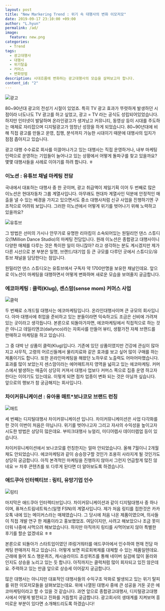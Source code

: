 ```yaml
---
layout: post
title: "New Markering Trend : 위기 속 대행사의 변화 이모저모"
date: 2019-09-17 23:10:00 +09:00
author: "L.hyun"
permalink: /ad/
image:
  feature: new.png
categories:
  - Trend
tags:
  - 광고대행사
  - 대행사
  - 위기탈출
  - 커머스
  - 변화방법
description: 시대흐름에 변화하는 광고대행사의 모습을 살펴보고자 합니다.
content_id: "2"
---
```




![광고](https://lh3.googleusercontent.com/xcVH5BDDq4F8d43wQGpLBGADPEHJUte5Mb542kzYr82Pf9CiCRPAPtnsyTUz6-eg2BH6zaY7Zp5GVnhdpBFeyvROYiePVSvS--xxGWZuuhanpHX5fXs-bhdpETEai0QSPD8xds_PuW1Iffdxa37MiUKzCA9cnOvElYcz5e1UCXIvfm1ouAK52N3MXRFA5e_zMYVmCumnbJO8dwYiqj8gQAJTy_eUg8louQsCPdedheg5yth0aWZxrVUo98C13MoI4YU76ZBA9lBK8lLQJm58sMIGCcgv5cNmiT1HjOzkosK8QbnPWnLPiE_qUh6a_vEMr-rC_qpnJZTXfqgzFRbQsoXML4HYW2wopX-PmdKUo5YyFstPN7HRT-OXtUdqiwXOOfHBTVkCewZ9aiN09dm0U010W7ix5nRoWStrHJNf9WIkGMWEnU8hezr6VZ2DiAngcVWiGQ0I54jv-7H9IP6uQUJ-C5SKXxuXWWYLZIt8WpBCGLaCN0Pn1t_UUTJ8B1h7660Uv8M_aFY_RUdJURnqaR3Q_PPN8-3piQSYtW2qmD4bcDvnrUO8fYsslapr0rabXOIlza07aEPOP7E4mB2BXrqs1af_Hm6I1ScRgH1a4znGhm81O-baJRY7f0HPVhUYGZ8pMkhiBu69WE1vPwE5W_W1ljpqBQWkaBzuvONqklqK433yeQZbBJU=w1050-h700-no)

 80~90년대 광고의 전성기 시절이 있었죠. 특히 TV 광고 효과가 뚜렷하게 발생하던 시점이라 너도나도 TV 광고를 하고 싶었고, 광고 = TV 라는 공식도 성립되어있었습니다. 하지만 인터넷이 발달하며 온라인광고가 생겨났고 커뮤니티, 동영상 등이 시대를 주도하는 매체로 자리잡으며 디지털광고가 엄청난 성장을 하게 되었습니다. 80~90년대에 비해 직접 광고를 만들고 운영, 집행, 분석까지 가능한 시대이기 때문에 대행사의 입지가 점점 좁아지고 있습니다.

 광고 대행 수수료로 회사를 이끌어나가고 있는 대행사는 직접 운영하거나, 내부 마케팅 인력으로 운영하는 기업들이 늘어나고 있는 상황에서 어떻게 돌파구를 찾고 있을까요? 몇몇 대행사들을 사례로 이야기를 하려 합니다. ㅎ



### 이노션 : 유튜브 채널 마케팅 전담

 국내에서 대표하는 대행사 중 한 곳이며, 광고 취급액이 제일기획 이어 두 번째로 많은 이노션은 현대자동차 그룹 계열사입니다. 아무래도 현대차 계열사인 덕분에 안정적인 매출을 낼 수 있는 배경을 가지고 있으면서도 중소 대행사처럼 신규 사업을 진행하기엔 구조적으로 어려워 보입니다. 그러한 이노션에서 어떻게 위기를 벗어나기 위해 노력하고 있을까요?

![유튜브](https://lh3.googleusercontent.com/f7IMOdLcHBnrfadzJRq5mE8jE1ErN_zKjmD-ieVjF_J1s_ZF4GUiRWrnufMbD9NwQrvVx_4BTs3fP8KkVapTWSfWuKrL4WOPI20sDjDw0FjjVptkK7nWcas0iZNznC8oUFQc2dFFVNxqMDKQG91RxYrQ3XjriHqWIyD0-W7n21YWYUCrO4In-bVJ3pbYvWJosKT_xjcq1kFP3DPMA4zrAbTc5JYKKlMG6Xw_PjmAn-ZtBjqeYX1_XXlZyUS63ezt9rZCogrYjEl66SBV-PawzRmP8pnKmbqtPoGFWnhKIYuQLoYspFtSiEs22aCxHAbjX5lzECTLl2jkOIQ7nHxSEwFbFRf242fEs5VdZl6w5XW5tGIC7fLPG9Bh_pJ-Nmv9RVVrR9vQx2ZjJUlSCmWtx08KHC7GSEg76aNwhFJJz7QVyYe85rWXfLOOrCEJZG4x3nTYA6yY9sVTzy0nt6dXbgQz_EHJ4HDwfYB5EZFL5eSYuDEeiU9qVbXEsxpKptbZigA_hS9Fs7bDnQuhqKZbfo8TYWHzuj2CotH19qkUxPQoFJb_pmDoy1H4uPkUQtkJ1xOeqI2_LiJz8pj-Q2delUnmNITn-HlE_Dq3Ww5hTW4q9Bgz6fnsnSDgjfE5MmMbyIEd9n1BHI30BdkNV7mUYLSG5088umsgvSx3dOvruyXN1Idux52EA1E=w1078-h474-no)

 그 방법은 선미의 가시나 안무가로 유명한 리아킴이 소속되어있는 원밀리언 댄스 스튜디오(1Million Dance Studio)의 마케팅 전담입니다. 원래 이노션은 종합광고 대행사이니 다양한 매체를 다루는 것은 특이한 일이 아니잖아? 라고 생각하는 분도 계시겠지만 제가 다른 시선으로 본 부분은 일명, 브랜드/대기업 등 큰 규모를 다루던 곳에서 스튜디오/유튜브 채널을 담당한다는 점입니다.

 원밀리언 댄스 스튜디오는 유튜브에서 구독자 약 1700만명을 보유한 채널인데요. 앞으로 이노션이 마케팅을 대행하면서 어떻게 변화하며 새로운 모습을 보여줄지 궁금합니다.



### 에코마케팅 : 클럭(Klug), 센스맘(sense mom) 커머스 사업
![클럭](https://lh3.googleusercontent.com/QWJgiSKJJiel-HbeVeafaMCv7oCBTGcBZc4mzjI-TdqLlIwb_7ofagS5f7QuePvF1midbsawSqDhi71uutkOqdWtQ-4rDV72BI_2GofB8D-NgVaXkZntaifbrmctP1uVUHgDLpEHEVpvaOgLOkP27EtO734rjb6fQ__PAKASZW3TsdmpFnNtiI0NvKHqdiZd8G_iJDrQ1XfrtPJBj_ByVttKNqpziVpo9hv-FhY9tRfdQeTboYUGUSf6DkbUdWJGwcWLn28tIeTHgeL-pxBGTEDltzQWf4v48bUmDqoPeICQda_4jxWBazKY5roz8wcHWL3NkpljsWHsCHsIK75sKpP1aff0xRL-65FZu9hKyql61t8jGh92sluHTNBeqkpKHMTTVThDmOWCzI704LwsQBzZEcsRFONN5BazAE3xfzaOuifIvpYqOGgqHxTH2eL-6nhfiqiHMAAWnds_UHL2JI8RIj-NJ7HYGz0CsOvoVMTLOYvfKbTUHrVsccbjgNz6qVz6sgZDdWHRd4WNuwpdUQHZ1_x9eBjjy1r8TUF4Vp6JYflDCDZLGiDWj7GRb0Y1-M3_fPNrbh8sHjMSUsos_d7EKGf_F6MRjhcBp_Qfpvz88pK3n3-CPgSlXg7ezj_cP1oVZ7R3EWAEli0OMPvo2Ib2XjgmLgQTf20DPjvQX1pXIcY9bHma3Uk=w1078-h533-no)

 두 번째로 소개드릴 대행사는 에코마케팅입니다. 온라인대행사이며 큰 규모의 회사입니다. 아마 대행사에 취업을 준비하고 있는 분들이라면 익숙하고도 조금은 신비에 가려져있는 곳이라고 생각듭니다. 본론으로 되돌아가자면, 에코마케팅에서 직접적으로 하는 것은 아니고 데일리앤코(dailynco)라는 자회사를 만들어 뷰티, 생활가전 자체 브랜드를 판매하고 마케팅을 하고 있습니다.

 그 중 대박 난 상품이 클럭(Klug)입니다. 기존에 있던 상품이였지만 건강에 관심이 많아지고 사무직, 고령의 어르신들께서 물리치료와 같은 효과를 보고 싶어 많이 구매를 하는 제품이기도 합니다. 또한 온라인마케팅을 해왔던 노하우로 노출력도 어마어마했습니다. 효과를 많이 보았는지 센스맘이라는 에어매트까지 영역을 넓히고 있는 에코마케팅. 커머스에서 발생하는 매출이 상당히 커져서 대행사 업보다 커머스 쪽으로 집중 운영 하고자 한다는 이야기도 있는데요. 이렇게 되면 점차 업종이 변화 되는 것은 아닐까 싶습니다. 앞으로의 행보가 참 궁금해지는 회사입니다.



### 차이커뮤니케이션 : 유아용 매트*보나코모 브랜드 런칭
![매트](https://lh3.googleusercontent.com/iMsXwk0zgQOM3VgYCr-Kl3MEQPtp742CUg8V07BQreOt10SB9_SESrkto763KtnfJW-wim1NLG8WrG91RaOmiCDvPeu2TmgoO9LsdnqVz0OByisA1uO8Zs6YSSVaNQazOdBjTqfME6tDmluykjJkSotjWppnNc1_Km3u3sGSEUwdHI6NApAK7dscbKTXyDFjaeyxFR4KcYBdHUddNSHXFCRuMD8x_Qy6b7ayWJv50Obl5To5zB-gBAtCh2C0VJjOqjWyaqE6N26QAn2SX5bSURuOpqGsCGurAlrecbklyYMloBUXD_sTrDCkU9kUF5_5pq1uKXwEKGdvbQXvMmg2hVFqBpENCmgEQgF5vaNQ52tQVUfzSJ-odN_d7Tc0Ry4YjpabWMQYswneTWdVmuYamKiqsbS409jE4veGFr-Mn_HYC2yq8yO3RotFAbnXkbrNBR1ZmH3ZdZbn7eBMqbTyoH1HxlnP2K3z8Ueist-c7a3WODsDGrgJLjlWENk41OSuB8AItBl-R1BxcJHIWxHCCUio5eJZDrSLJ-94dIihP2guE8qtxjKjMdTcd6XOkJXOu496d1YdA0brYxC7U9M8Hls869RMHrR0jaOCV4HUGcqbhqvsqBT-dvmbNYd3m9OOhQzRV6JDmfvpoYSfnB1kIfO75-XawPUXk90yK3BOv-Dz0xt7eWoQJ4c=w406-h235-no)

세 번째는 디지털대행사 차이커뮤니케이션 입니다. 차이커뮤니케이션은 사업 다각화를 한 것이 이번이 처음은 아닙니다. 위기를 벗어나고자 그리고 자사의 수익성을 높이고자 시도한 방법은 상당히 많은데요. 부띠크대행사 뉴얼리, 미디어렙사 데이터렙업 등이 있습니다.

 차이커뮤니케이션에서 보나코모를 런칭한지는 얼마 안되었습니다. 올해 7월이니 2개월채도 안되었습니다. 에코마케팅과 같이 승승장구할 것인가 조용히 사라지게 될 것인가도 상당히 궁금합니다. 아직 본격적인 마케팅을 진행하지 않아서 그런지 언급할게 많진 않네요 ㅠ 차후 콘텐츠를 또 다루게 된다면 더 알아보도록 하겠습니다.

### 애드쿠아 인터렉티브 : 링티, 유망기업 인수

![링티](https://lh3.googleusercontent.com/SLkPlCIRnZFEpFo6zb-GSSM5NMIDh6OHYLOuuWjap_h9BDfcYCU2l_voRnfJY_gBzBhQ0x8mRjDJ_SqszHuU_MNPsr-DDRQkxcRH_udI97QAlmb6JvfBJnNuOLXSe4w9P5O0OF0vl-OpoVyhNlB5BBWj6A9uj6wJFSJefJjV2uyF9S6dvKx5Roltnk2z6BYBqR0d6TOD3Rxyb7R-axwSloYqS-ri_JZqGPmd-m9-kruWKsK3l591OKiOxIJIfkrnIGy2CHXMAwIdwaLY_i7DYVQiArUh0fYq2m2bTP5qZZevkbbcFm50Dn9kceNo1UR2_1mMYuVC2Pu_92ncfqkgL7fEdw-9A08lrymBvLw98g_LM6l5Q5T_MyC4EYHN0yPG3DfF44RwENu-y5ObTztZT6msJ_m23-irKE-KyMwpBb5tiJond_UuAWeSQky4tl1mxoqkpNSIWW_UvOXgWnFYxl6UTQcuVQxGix9cNePuaax7Mw3h5s9WoTaj_UER0YEEozRQLmzh4WE5gIQpUMumFBul-lSmOtW1azFUbE4YDVSoALzr_lA80sFE0hXGo-EALSZ-Yju2a-buiaj5RFYNqvtMwu6o58ZCvGQlfj8OpmsAM-eUFp9b11hwoPJ-JpiPrVc67aEZnWtSO9vWSX4GjtAsS_goLz1ZDdcWr-5W67Ja3XWGe2jSPH0=w1078-h532-no)

 마지막은 애드쿠아 인터렉티브입니다. 차이커뮤니케이션과 같이 디지털대행사 중 하나이며, 퓨쳐스트림네트웍스(일명 FSN)의 계열사입니다. 제가 처음 링티를 접한것은 카카오톡 내에 있는 메이커스라는 매체였습니다. 그 당시에 처음 나온 제품이였으며, 의사들이 직접 개발 연구 한 제품이라고 홍보했었죠. 여담이지만, 사려고 해보았으나 조금 못미더워 나중에 사먹으려 해보았습니다. 하지만 아직까지 링티를 사먹어보지 않아 특별한 후기를 할순 없겠네요 ㅎㅎ

 본론으로 되돌아가 스타트업이였던 ㈜링거워터를 애드쿠아에서 인수하여 현재 전담 마케팅 판매까지 하고 있습니다. 어떻게 보면 피로회복제를 대체할 수 있는 제품일텐데요. 근래에 들어 토스 행운퀴즈, 캐시슬라이드 초성퀴즈를 통해 네이버 실검에 많이 올라와 인지도 상승을 노리고 있는 듯 합니다. 아직까지는 클럭처럼 많이 회자되고 있진 않은데요. 주력하고 있는 만큼 앞으로 상승세 이어갈지 궁금합니다.

 많은 대행사는 아니지만 대표적인 대행사들의 수익구조 악화로 발생되고 있는 위기 탈피를 위한 이모저모들을 살펴보았는데요. 위에 나열된 대행사 중에 큰 성공을 거둔 곳은 에코마케팅이라고 할 수 있을 것 같습니다. 과연 앞으로 종합광고대행사, 디지털광고대행사에서 어떻게 발전되고 진화를 거듭할지 궁금합니다. 광고회사의 생태계를 지켜보며 흥미로운 부분이 있다면 소개해드리도록 하겠습니다!
